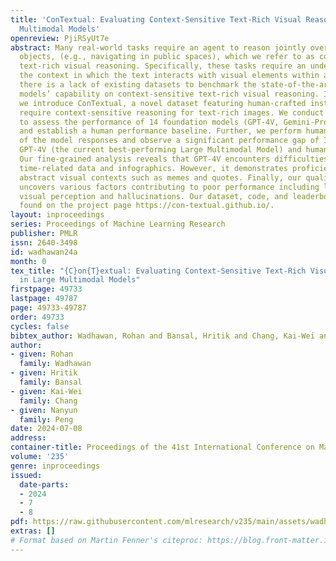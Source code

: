 ```yaml
---
title: 'ConTextual: Evaluating Context-Sensitive Text-Rich Visual Reasoning in Large
  Multimodal Models'
openreview: PjiRSyUt7e
abstract: Many real-world tasks require an agent to reason jointly over text and visual
  objects, (e.g., navigating in public spaces), which we refer to as context-sensitive
  text-rich visual reasoning. Specifically, these tasks require an understanding of
  the context in which the text interacts with visual elements within an image. However,
  there is a lack of existing datasets to benchmark the state-of-the-art multimodal
  models’ capability on context-sensitive text-rich visual reasoning. In this paper,
  we introduce ConTextual, a novel dataset featuring human-crafted instructions that
  require context-sensitive reasoning for text-rich images. We conduct experiments
  to assess the performance of 14 foundation models (GPT-4V, Gemini-Pro-Vision, LLaVA-Next)
  and establish a human performance baseline. Further, we perform human evaluations
  of the model responses and observe a significant performance gap of 30.8% between
  GPT-4V (the current best-performing Large Multimodal Model) and human performance.
  Our fine-grained analysis reveals that GPT-4V encounters difficulties interpreting
  time-related data and infographics. However, it demonstrates proficiency in comprehending
  abstract visual contexts such as memes and quotes. Finally, our qualitative analysis
  uncovers various factors contributing to poor performance including lack of precise
  visual perception and hallucinations. Our dataset, code, and leaderboard can be
  found on the project page https://con-textual.github.io/.
layout: inproceedings
series: Proceedings of Machine Learning Research
publisher: PMLR
issn: 2640-3498
id: wadhawan24a
month: 0
tex_title: "{C}on{T}extual: Evaluating Context-Sensitive Text-Rich Visual Reasoning
  in Large Multimodal Models"
firstpage: 49733
lastpage: 49787
page: 49733-49787
order: 49733
cycles: false
bibtex_author: Wadhawan, Rohan and Bansal, Hritik and Chang, Kai-Wei and Peng, Nanyun
author:
- given: Rohan
  family: Wadhawan
- given: Hritik
  family: Bansal
- given: Kai-Wei
  family: Chang
- given: Nanyun
  family: Peng
date: 2024-07-08
address:
container-title: Proceedings of the 41st International Conference on Machine Learning
volume: '235'
genre: inproceedings
issued:
  date-parts:
  - 2024
  - 7
  - 8
pdf: https://raw.githubusercontent.com/mlresearch/v235/main/assets/wadhawan24a/wadhawan24a.pdf
extras: []
# Format based on Martin Fenner's citeproc: https://blog.front-matter.io/posts/citeproc-yaml-for-bibliographies/
---
```

